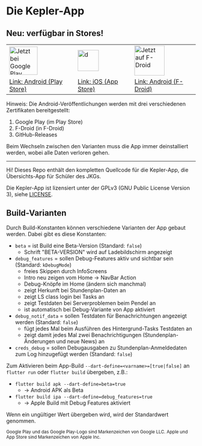 # Die Kepler-App

## Neu: verfügbar in Stores!

<table>
  <tr>
    <td>
<a href='https://play.google.com/store/apps/details?id=de.keplerchemnitz.kepler_app'><img alt='Jetzt bei Google Play' src='https://play.google.com/intl/en_us/badges/static/images/badges/de_badge_web_generic.png' height="75"/>
</a></td>
    <td>
<a href="https://apps.apple.com/de/app/kepler-app/id6499428205"><img src="https://svgshare.com/i/15nS.svg" alt="d" height="56" />
</a></td>
    <td>
<a href="https://f-droid.org/packages/de.keplerchemnitz.kepler_app">
    <img src="https://fdroid.gitlab.io/artwork/badge/get-it-on-de.png"
    alt="Jetzt auf F-Droid"
    height="80">
</a></td>
  </tr>
  <tr>
    <td>
      <a href="https://play.google.com/store/apps/details?id=de.keplerchemnitz.kepler_app">Link: Android (Play Store)</a>
    </td>
    <td>
      <a href="https://apps.apple.com/de/app/kepler-app/id6499428205">Link: iOS (App Store)</a>
    </td>
    <td>
      <a href="https://f-droid.org/packages/de.keplerchemnitz.kepler_app">Link: Android (F-Droid)</a>
    </td>
  </tr>
</table>

Hinweis: Die Android-Veröffentlichungen werden mit drei verschiedenen Zertifikaten bereitgestellt:

1. Google Play (im Play Store)
2. F-Droid (in F-Droid)
3. GitHub-Releases

Beim Wechseln zwischen den Varianten muss die App immer deinstalliert werden, wobei alle Daten verloren gehen.

---

Hi! Dieses Repo enthält den kompletten Quellcode für die Kepler-App, die Übersichts-App für Schüler des JKGs.

Die Kepler-App ist lizensiert unter der GPLv3 (GNU Public License Version 3), siehe [LICENSE](LICENSE).

## Build-Varianten

Durch Build-Konstanten können verschiedene Varianten der App gebaut werden. Dabei gibt es diese Konstanten:

- `beta` = ist Build eine Beta-Version (Standard: `false`)
  - Schrift "BETA-VERSION" wird auf Ladebildschirm angezeigt
- `debug_features` = sollen Debug-Features aktiv und sichtbar sein (Standard: `kDebugMode`)
  - freies Skippen durch InfoScreens
  - Intro neu zeigen vom Home -> NavBar Action
  - Debug-Knöpfe im Home (ändern sich manchmal)
  - zeigt Herkunft bei Stundenplan-Daten an
  - zeigt LS class login bei Tasks an
  - zeigt Testdaten bei Serverproblemen beim Pendel an
  - ist automatisch bei Debug-Variante von App aktiviert
- `debug_notif_data` = sollen Testdaten für Benachrichtungen angezeigt werden (Standard: `false`)
  - fügt jedes Mal beim Ausführen des Hintergrund-Tasks Testdaten an
  - zeigt damit jedes Mal zwei Benachrichtigungen (Stundenplan-Änderungen und neue News) an
- `creds_debug` = sollen Debugausgaben zu Stundenplan-Anmeldedaten zum Log hinzugefügt werden (Standard: `false`)

Zum Aktivieren beim App-Build `--dart-define=<varname>=[true|false]` an `flutter run` oder `flutter build` übergeben, z.B.:

- `flutter build apk --dart-define=beta=true`
  - &rarr; Android APK als Beta
- `flutter build ipa --dart-define=debug_features=true`
  - &rarr; Apple Build mit Debug Features aktiviert

Wenn ein ungültiger Wert übergeben wird, wird der Standardwert genommen.

<small>
Google Play und das Google Play-Logo sind Markenzeichen von Google LLC.
Apple und App Store sind Markenzeichen von Apple Inc.
</small>
